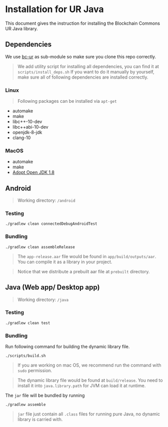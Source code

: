 # Installation for UR Java
This document gives the instruction for installing the Blockchain Commons UR Java library.

## Dependencies
We use [bc-ur](https://github.com/BlockchainCommons/bc-ur) as sub-module so make sure you clone this repo correctly.

> We add utility script for installing all dependencies, you can find it at `scripts/install_deps.sh`
If you want to do it manually by yourself, make sure all of following dependencies are installed correctly. 

### Linux
> Following packages can be installed via `apt-get`

- automake
- make
- libc++-10-dev
- libc++abi-10-dev
- openjdk-8-jdk
- clang-10

### MacOS
- automake
- make
- [Adopt Open JDK 1.8](https://github.com/AdoptOpenJDK/openjdk8-binaries/releases)

## Android
> Working directory: `/android`

### Testing
```console
./gradlew clean connectedDebugAndroidTest
```

### Bundling
```console
./gradlew clean assembleRelease
```

> The `app-release.aar` file would be found in `app/build/outputs/aar`. You can compile it as a library in your project.

> Notice that we distribute a prebuilt aar file at `prebuilt` directory.


## Java (Web app/ Desktop app)
> Working directory: `/java`

### Testing
```console
./gradlew clean test
```

### Bundling

Run following command for building the dynamic library file.
```console
./scripts/build.sh
```

> If you are working on mac OS, we recommend run the command with `sudo` permission.

> The dynamic library file would be found at `build/release`. You need to install it into `java.library.path` for JVM can load it at runtime.

The `jar` file will be bundled by running
```console
./gradlew assemble
```

> `jar` file just contain all `.class` files for running pure Java, no dynamic library is carried with.